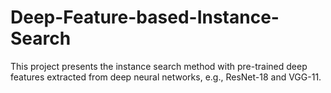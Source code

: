 # Deep-Feature-based-Instance-Search
This project presents the instance search method with pre-trained deep features extracted from deep neural networks, e.g., ResNet-18 and VGG-11.
